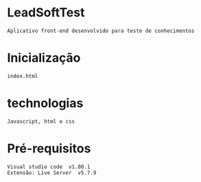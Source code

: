 # LeadSoftTest
    Aplicativo front-end desenvolvido para teste de conhecimentos

# Inicialização
    index.html

# technologias
    Javascript, html e css

# Pré-requisitos
    Visual studio code  v1.80.1
    Extensão: Live Server  v5.7.9 